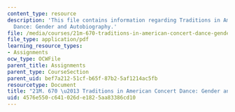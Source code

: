 ```yaml
---
content_type: resource
description: 'This file contains information regarding Traditions in American Concert
  Dance: Gender and Autobiography.'
file: /media/courses/21m-670-traditions-in-american-concert-dance-gender-and-autobiography-spring-2008/4576e550c641026de1825aa83386cd10_MIT21M_670S08_sinharevel.pdf
file_type: application/pdf
learning_resource_types:
- Assignments
ocw_type: OCWFile
parent_title: Assignments
parent_type: CourseSection
parent_uid: bef7a212-51cf-b65f-87b2-5af1214ac5fb
resourcetype: Document
title: "21M. 670 \u2013 Traditions in American Concert Dance: Gender and Autobiography"
uid: 4576e550-c641-026d-e182-5aa83386cd10
---
```

